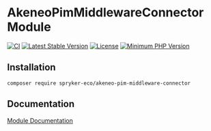 # AkeneoPimMiddlewareConnector Module


[![CI](https://github.com/spryker-eco/akeneo-pim-middleware-connector/actions/workflows/ci.yml/badge.svg)](https://github.com/spryker-eco/akeneo-pim-middleware-connector/actions/workflows/ci.yml)
[![Latest Stable Version](https://poser.pugx.org/spryker-eco/akeneo-pim-middleware-connector/v/stable.svg)](https://packagist.org/packages/spryker-eco/akeneo-pim-middleware-connector)
[![License](https://img.shields.io/github/license/spryker-eco/akeneo-pim-middleware-connector.svg?b=master)](https://github.com/spryker-eco/akeneo-pim-middleware-connector)
[![Minimum PHP Version](https://img.shields.io/badge/php-%3E%3D%208.0-8892BF.svg)](https://php.net/)

## Installation

```
composer require spryker-eco/akeneo-pim-middleware-connector
```

## Documentation

[Module Documentation](https://docs.spryker.com/)

